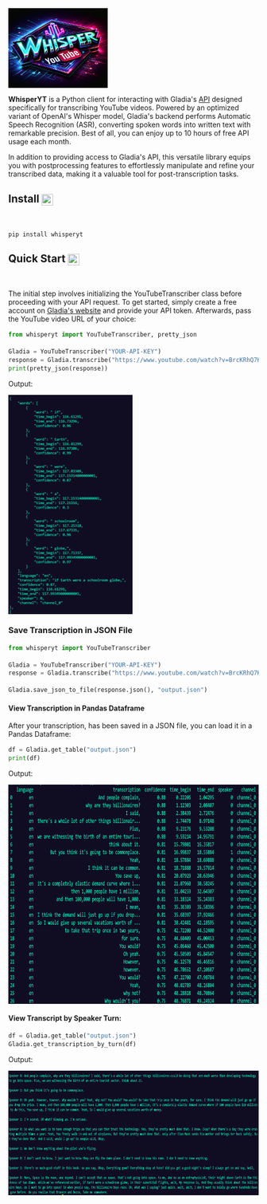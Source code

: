 <img align="center" width="200" height="160" src="./img/whisperyt.png">

**WhisperYT** is a Python client for interacting with Gladia's [API](https://docs.gladia.io/reference/pre-recorded#sending-video-for-transcription) designed specifically for transcribing YouTube videos. Powered by an optimized variant of OpenAI's Whisper model, Gladia's backend performs Automatic Speech Recognition (ASR), converting spoken words into written text with remarkable precision. Best of all, you can enjoy up to 10 hours of free API usage each month.

In addition to providing access to Gladia's API, this versatile library equips you with postprocessing features to effortlessly manipulate and refine your transcribed data, making it a valuable tool for post-transcription tasks.

## Install <img align="center" width="23" height="23" src="https://media.giphy.com/media/sULKEgDMX8LcI/giphy.gif">
<br>

```
pip install whisperyt
```

## Quick Start <img align="center" width="23" height="23" src="https://media.giphy.com/media/PeaNPlyOVPNMHjqTm7/giphy.gif">
<br>

The initial step involves initializing the YouTubeTranscriber class before proceeding with your API request. To get started, simply create a free account on [Gladia's website](https://app.gladia.io/?_gl=1*1thro73*_ga*MTI5MDgyMjkzMS4xNzAwMzE0NTc5*_ga_LMW59LN2SD*MTcwMDg3MTUwMy45LjAuMTcwMDg3MTUwMy4wLjAuMA..) and provide your API token. Afterwards, pass the YouTube video URL of your choice:

```py
from whisperyt import YouTubeTranscriber, pretty_json

Gladia = YouTubeTranscriber("YOUR-API-KEY")
response = Gladia.transcribe("https://www.youtube.com/watch?v=BrcKRhQ7K00")
print(pretty_json(response))
```
Output:

<img align="center" width="250" height="440" src="./img/pretty-json.png">

### Save Transcription in JSON File

```py
from whisperyt import YouTubeTranscriber

Gladia = YouTubeTranscriber("YOUR-API-KEY")
response = Gladia.transcribe("https://www.youtube.com/watch?v=BrcKRhQ7K00")

Gladia.save_json_to_file(response.json(), "output.json")
```

#### View Transcription in Pandas Dataframe

After your transcription, has been saved in a JSON file, you can load it in a Pandas Dataframe:

```py
df = Gladia.get_table("output.json")
print(df)
```

Output:

<img align="center" width="800" height="440" src="./img/df.png">


#### View Transcript by Speaker Turn:

```py
df = Gladia.get_table("output.json")
Gladia.get_transcription_by_turn(df)
```

Output:

<img align="center" width="700" height="250" src="./img/speaker-turn.png">


